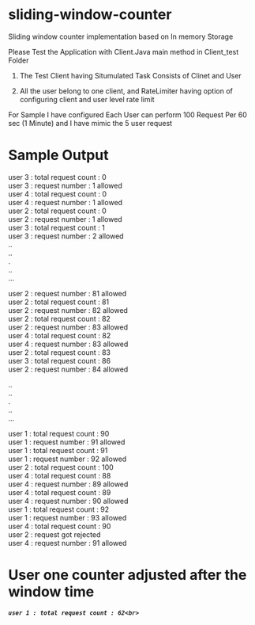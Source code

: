 # sliding-window-counter
Sliding window counter implementation based on In memory Storage

Please Test the Application with Client.Java main method in Client_test Folder

1) The Test Client having Situmulated Task Consists of Clinet and User

2) All the user belong to one client, and RateLimiter having option of 
configuring client and user level rate limit

For Sample I have configured Each User can perform 100 Request Per 60 sec (1 Minute)
and I have mimic the 5 user request

# Sample Output

user 3 : total request count : 0 <Br>
user 3 : request number : 1 allowed<Br>
user 4 : total request count : 0<Br>
user 4 : request number : 1 allowed<Br>
user 2 : total request count : 0<Br>
user 2 : request number : 1 allowed<Br>
user 3 : total request count : 1<Br>
user 3 : request number : 2 allowed<Br>
..<Br>
..<Br>
.<Br>
..<Br>
...<Br>

user 2 : request number : 81 allowed <Br>
user 2 : total request count : 81 <Br>
user 2 : request number : 82 allowed <Br>
user 2 : total request count : 82 <Br>
user 2 : request number : 83 allowed <Br>
user 4 : total request count : 82 <Br>
user 4 : request number : 83 allowed <Br>
user 2 : total request count : 83 <Br>
user 3 : total request count : 86 <Br>
user 2 : request number : 84 allowed <Br>

..<Br>
..<Br>
.<Br>
..<Br>
...<Br>

user 1 : total request count : 90 <br>
user 1 : request number : 91 allowed<br>
user 1 : total request count : 91<br>
user 1 : request number : 92 allowed<br>
user 2 : total request count : 100<br>
user 4 : total request count : 88<br>
user 4 : request number : 89 allowed<br>
user 4 : total request count : 89<br>
user 4 : request number : 90 allowed<br>
user 1 : total request count : 92<br>
user 1 : request number : 93 allowed<br>
user 4 : total request count : 90<br>
user 2 : request got rejected<br>
user 4 : request number : 91 allowed<br>
# User one counter adjusted after the window time
**_`user 1 : total request count : 62<br>`_**  



